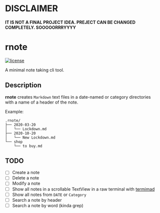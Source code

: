 # DISCLAIMER
#### IT IS NOT A FINAL PROJECT IDEA. PREJECT CAN BE CHANGED COMPLETELY. SOOOOORRRYYYY

# rnote
[![license](https://img.shields.io/badge/licence-GPLv3-blue)](https://framagit.org/fiplox/rpass/-/blob/main/LICENSE)

A minimal note taking cli tool. 

## Description

**rnote** creates `Markdown` text files in a date-named or category directories with a name of a header of the note. 

Example:

```
.rnote/
├── 2020-03-20
│   └── Lockdown.md
├── 2020-10-20
│   └── New Lockdown.md
└── shop
    └── to buy.md
```

## TODO

- [ ] Create a note
- [ ] Delete a note
- [ ] Modify a note
- [ ] Show all notes in a scrollable TextView in a raw terminal with [termimad](https://crates.io/crates/termimad)
- [ ] Show all notes from `DATE` or `Category`
- [ ] Search a note by header
- [ ] Search a note by word (kinda grep)
